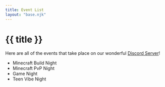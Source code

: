 ```yaml
---
title: Event List
layout: "base.njk"
---
```


# {{ title }}

Here are all of the events that take place on our wonderful [Discord Server](../discord-server)!

- Minecraft Build Night
- Minecraft PvP Night
- Game Night
- Teen Vibe Night
